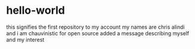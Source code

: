 # hello-world
this signifies the first repository to my account
my names are chris alindi and i am chauvinistic for open source
added a message describing myself and my interest
